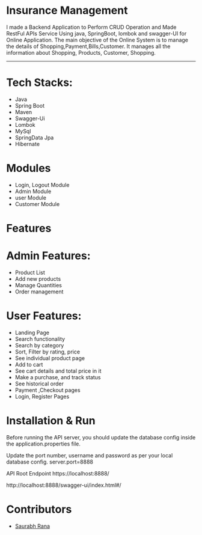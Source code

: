 # Insurance Management



I made a Backend Application to Perform CRUD Operation and Made RestFul APIs Service Using java, SpringBoot, lombok and swagger-UI for Online  Application.
The main objective of the Online  System is to manage the details of Shopping,Payment,Bills,Customer. It manages all the information about Shopping, Products, Customer, Shopping. 


___________________________________________________________________________________________________________________________________________________________

# Tech Stacks: 

* Java
* Spring Boot
* Maven
* Swagger-Ui
* Lombok
* MySql
* SpringData Jpa
* Hibernate

# Modules 

* Login, Logout Module
* Admin Module
* user Module
* Customer Module

# Features 


# Admin Features:

* Product List
* Add new products
* Manage Quantities
* Order management

# User Features:

* Landing Page
* Search functionality
* Search by category
* Sort, Filter by rating, price
* See individual product page
* Add to cart
* See cart details and total price in it
* Make a purchase, and track status
* See historical order
* Payment ,Checkout pages
* Login, Register Pages



# Installation & Run 

Before running the API server, you should update the database config inside the application.properties file.

Update the port number, username and password as per your local database config. server.port=8888

API Root Endpoint https://localhost:8888/

http://localhost:8888/swagger-ui/index.html#/




# Contributors 

* [Saurabh Rana](https://github.com/saurabhrana7699)
